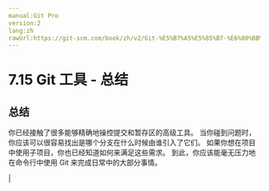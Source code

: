 ```yaml
---
manual:Git Pro
version:2
lang:zh
rawUrl:https://git-scm.com/book/zh/v2/Git-%E5%B7%A5%E5%85%B7-%E6%80%BB%E7%BB%93
---
```



# 7.15 Git 工具 - 总结

## 总结<a name="_总结_9"></a>


你已经接触了很多能够精确地操控提交和暂存区的高级工具。 当你碰到问题时，你应该可以很容易找出是哪个分支在什么时候由谁引入了它们。 如果你想在项目中使用子项目，你也已经知道如何来满足这些需求。 到此，你应该能毫无压力地在命令行中使用 Git 来完成日常中的大部分事情。


|


